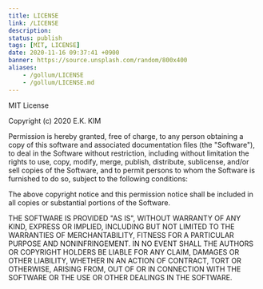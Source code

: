 ```yaml
---
title: LICENSE
link: /LICENSE
description: 
status: publish
tags: [MIT, LICENSE]
date: 2020-11-16 09:37:41 +0900
banner: https://source.unsplash.com/random/800x400
aliases:
    - /gollum/LICENSE
    - /gollum/LICENSE.md
---
```



MIT License

Copyright (c) 2020 E.K. KIM

Permission is hereby granted, free of charge, to any person obtaining a copy
of this software and associated documentation files (the "Software"), to deal
in the Software without restriction, including without limitation the rights
to use, copy, modify, merge, publish, distribute, sublicense, and/or sell
copies of the Software, and to permit persons to whom the Software is
furnished to do so, subject to the following conditions:

The above copyright notice and this permission notice shall be included in all
copies or substantial portions of the Software.

THE SOFTWARE IS PROVIDED "AS IS", WITHOUT WARRANTY OF ANY KIND, EXPRESS OR
IMPLIED, INCLUDING BUT NOT LIMITED TO THE WARRANTIES OF MERCHANTABILITY,
FITNESS FOR A PARTICULAR PURPOSE AND NONINFRINGEMENT. IN NO EVENT SHALL THE
AUTHORS OR COPYRIGHT HOLDERS BE LIABLE FOR ANY CLAIM, DAMAGES OR OTHER
LIABILITY, WHETHER IN AN ACTION OF CONTRACT, TORT OR OTHERWISE, ARISING FROM,
OUT OF OR IN CONNECTION WITH THE SOFTWARE OR THE USE OR OTHER DEALINGS IN THE
SOFTWARE.
